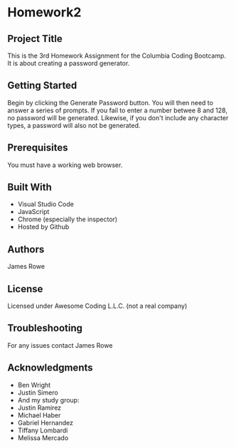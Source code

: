 # Homework2

## Project Title

This is the 3rd Homework Assignment for the Columbia Coding Bootcamp. It is about creating a password generator.

## Getting Started

Begin by clicking the Generate Password button. You will then need to answer a series of prompts. If you fail to enter a number betwee 8 and 128, no password will be generated. Likewise, if you don't include any character types, a password will also not be generated.

## Prerequisites

You must have a working web browser.

## Built With

- Visual Studio Code
- JavaScript
- Chrome (especially the inspector)
- Hosted by Github

## Authors

James Rowe

## License

Licensed under Awesome Coding L.L.C. (not a real company)

## Troubleshooting

For any issues contact James Rowe

## Acknowledgments

- Ben Wright
- Justin Simero
- And my study group:
- Justin Ramirez
- Michael Haber
- Gabriel Hernandez
- Tiffany Lombardi
- Melissa Mercado
